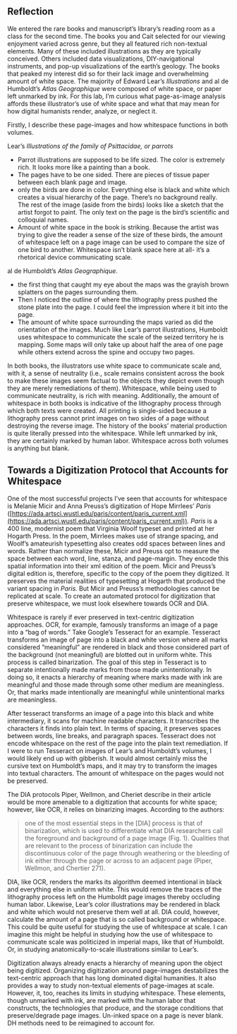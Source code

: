 ﻿
## Reflection
We entered the rare books and manuscript’s library’s reading room as a class for the second time. The books you and Cait selected for our viewing enjoyment varied across genre, but they all featured rich non-textual elements. Many of these included illustrations as they are typically conceived. Others included data visualizations, DIY-navigational instruments, and pop-up visualizations of the earth’s geology. The books that peaked my interest did so for their lack image and overwhelming amount of white space. The majority of Edward Lear’s _Illustrations_ and al de Humboldt’s _Atlas Geographique_ were composed of white space, or paper left unmarked by ink. For this lab, I’m curious what page-as-image analysis affords these illustrator’s use of white space and what that may mean for how digital humanists render, analyze, or neglect it.

Firstly, I describe these page-images and how whitespace functions in both volumes.

Lear’s _Illustrations of the family of Psittacidae, or parrots_
 - Parrot illustrations are supposed to be life sized. The color is
   extremely rich. It looks more like a painting than a book.
 - The pages have to be one sided. There are pieces of tissue paper
   between each blank page and image.
 - only the birds are done in color. Everything else is black and white
   which creates a visual hierarchy of the page. There’s no background
   really. The rest of the image (aside from the birds) looks like a
   sketch that the artist forgot to paint. The only text on the page is
   the bird’s scientific and colloquial names.
 - Amount of white space in the book is striking. Because the artist was
   trying to give the reader a sense of the size of these birds, the
   amount of whitespace left on a page image can be used to compare the
   size of one bird to another. Whitespace isn’t blank space here at
   all- it’s a rhetorical device communicating scale.

al de Humboldt’s _Atlas Geographique._

 - the first thing that caught my eye about the maps was the grayish
   brown splatters on the pages surrounding them.
 - Then I noticed the outline of where the lithography press pushed the
   stone plate into the page. I could feel the impression where it bit
   into the page.
 - The amount of white space surrounding the maps varied as did the
   orientation of the images. Much like Lear’s parrot illustrations,
   Humboldt uses whitespace to communicate the scale of the seized
   territory he is mapping. Some maps will only take up about half the
   area of one page while others extend across the spine and occupy two
   pages.

In both books, the illustrators use white space to communicate scale and, with it, a sense of neutrality (i.e., scale remains consistent across the book to make these images seem factual to the objects they depict even though they are merely remediations of them). Whitespace, while being used to communicate neutrality, is rich with meaning. Additionally, the amount of whitespace in both books is indicative of the lithography process through which both texts were created. All printing is single-sided because a lithography press cannot print images on two sides of a page without destroying the reverse image. The history of the books’ material production is quite literally pressed into the whitespace. While left unmarked by ink, they are certainly marked by human labor. Whitespace across both volumes is anything but blank.

## Towards a Digitization Protocol that Accounts for Whitespace

One of the most successful projects I’ve seen that accounts for whitespace is Melanie Micir and Anna Preuss’s digitization of Hope Mirrlees’ _Paris_ ([https://ada.artsci.wustl.edu/paris/content/paris_current.xml](https://ada.artsci.wustl.edu/paris/content/paris_current.xml))_. Paris_ is a 400 line, modernist poem that Virginia Woolf typeset and printed at her Hogarth Press. In the poem, Mirrlees makes use of strange spacing, and Woolf’s amateurish typesetting also creates odd spaces between lines and words. Rather than normalize these, Micir and Preuss opt to measure the space between each word, line, stanza, and page-margin. They encode this spatial information into their xml edition of the poem. Micir and Preuss’s digital edition is, therefore, specific to the copy of the poem they digitized. It preserves the material realities of typesetting at Hogarth that produced the variant spacing in _Paris._ But Micir and Preuss’s methodologies cannot be replicated at scale. To create an automated protocol for digitization that preserve whitespace, we must look elsewhere towards OCR and DIA.

Whitespace is rarely if ever preserved in text-centric digitization approaches. OCR, for example, famously transforms an image of a page into a “bag of words.” Take Google’s Tesseract for an example. Tesseract transforms an image of page into a black and white version where all marks considered “meaningful” are rendered in black and those considered part of the background (not meaningful) are blotted out in uniform white. This process is called binarization. The goal of this step in Tesseract is to separate intentionally made marks from those made unintentionally. In doing so, it enacts a hierarchy of meaning where marks made with ink are meaningful and those made through some other medium are meaningless. Or, that marks made intentionally are meaningful while unintentional marks are meaningless.

After tesseract transforms an image of a page into this black and white intermediary, it scans for machine readable characters. It transcribes the characters it finds into plain text. In terms of spacing, it preserves spaces between words, line breaks, and paragraph spaces. Tesseract does not encode whitespace on the rest of the page into the plain text remediation. If I were to run Tesseract on images of Lear’s and Humboldt’s volumes, I would likely end up with gibberish. It would almost certainly miss the cursive text on Humboldt’s maps, and it may try to transform the images into textual characters. The amount of whitespace on the pages would not be preserved.

The DIA protocols Piper, Wellmon, and Cheriet describe in their article would be more amenable to a digitization that accounts for white space; however, like OCR, it relies on binarizing images. According to the authors:

> one of the most essential steps in the [DIA] process is that of
> binarization, which is used to differentiate what DIA researchers call
> the foreground and background of a page image (Fig. 1). Qualities that
> are relevant to the process of binarization can include the
> discontinuous color of the page through weathering or
> the bleeding of ink either through the page or across to an adjacent
> page (Piper, Wellmon, and Chertier 271). 

DIA, like OCR, renders the marks its algorithm deemed intentional in black and everything else in uniform white. This would remove the traces of the lithography process left on the Humboldt page images thereby occluding human labor. Likewise, Lear’s color illustrations may be rendered in black and white which would not preserve them well at all. DIA could, however, calculate the amount of a page that is so called background or whitespace. This could be quite useful for studying the use of whitespace at scale. I can imagine this might be helpful in studying how the use of whitespace to communicate scale was politicized in imperial maps, like that of Humboldt. Or, in studying anatomically-to-scale illustrations similar to Lear’s.

Digitization always already enacts a hierarchy of meaning upon the object being digitized. Organizing digitization around page-images destabilizes the text-centric approach that has long dominated digital humanities. It also provides a way to study non-textual elements of page-images at scale. However, it, too, reaches its limits in studying whitespace. These elements, though unmarked with ink, are marked with the human labor that constructs, the technologies that produce, and the storage conditions that preserve/degrade page images. Un-inked space on a page is never blank. DH methods need to be reimagined to account for.
